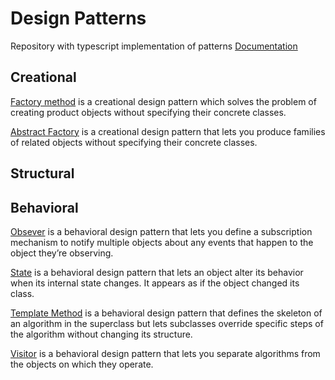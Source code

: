 # Design Patterns

Repository with typescript implementation of patterns
[Documentation](https://refactoring.guru/ru/design-patterns)

## Creational

[Factory method](/creational/factory-method.ts) is a creational design pattern which solves the problem of creating product objects without specifying their concrete classes.

[Abstract Factory](/creational/abstract-factory.ts) is a creational design pattern that lets you produce families of related objects without specifying their concrete classes.

## Structural

## Behavioral

[Obsever](/behavioral/observer.ts) is a behavioral design pattern that lets you define a subscription mechanism to notify multiple objects about any events that happen to the object they’re observing.

[State](/behavioral/state.ts) is a behavioral design pattern that lets an object alter its behavior when its internal state changes. It appears as if the object changed its class.

[Template Method](/behavioral/template-method.ts) is a behavioral design pattern that defines the skeleton of an algorithm in the superclass but lets subclasses override specific steps of the algorithm without changing its structure.

[Visitor](/behavioral/visitor.ts) is a behavioral design pattern that lets you separate algorithms from the objects on which they operate.
